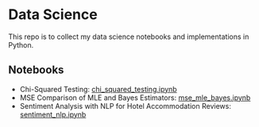 # Data Science

This repo is to collect my data science notebooks and implementations in Python.

## Notebooks

- Chi-Squared Testing: [chi_squared_testing.ipynb](./notebook/chi_squared_testing.ipynb)
- MSE Comparison of MLE and Bayes Estimators: [mse_mle_bayes.ipynb](./notebook/mse_mle_bayes.ipynb)
- Sentiment Analysis with NLP for Hotel Accommodation Reviews: [sentiment_nlp.ipynb](./notebook/sentiment_nlp.ipynb)
